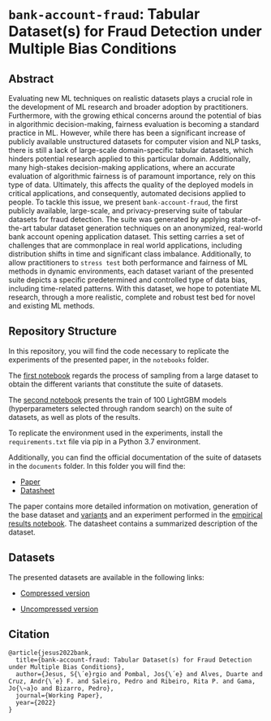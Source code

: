 # `bank-account-fraud`: Tabular Dataset(s) for Fraud Detection under Multiple Bias Conditions

## Abstract

Evaluating new ML techniques on realistic datasets plays a crucial role in the development of ML research and broader adoption by practitioners. Furthermore, with the growing ethical concerns around the potential of bias in algorithmic decision-making, fairness evaluation is becoming a standard practice in ML. However, while there has been a significant increase of publicly available unstructured datasets for computer vision and NLP tasks, there is still a lack of large-scale domain-specific tabular datasets, which hinders potential research applied to this particular domain. Additionally, many high-stakes decision-making applications, where an accurate evaluation of algorithmic fairness is of paramount importance, rely on this type of data. Ultimately, this affects the quality of the deployed models in critical applications, and consequently, automated decisions applied to people. To tackle this issue, we present `bank-account-fraud`, the first publicly available, large-scale, and privacy-preserving suite of tabular datasets for fraud detection. The suite was generated by applying state-of-the-art tabular dataset generation techniques on an anonymized, real-world bank account opening application dataset. This setting carries a set of challenges that are commonplace in real world applications, including distribution shifts in time and significant class imbalance. Additionally, to allow practitioners to `stress test` both performance and fairness of ML methods in dynamic environments, each dataset variant of the presented suite depicts a specific predetermined and controlled type of data bias, including time-related patterns. With this dataset, we hope to potentiate ML research, through a more realistic, complete and robust test bed for novel and existing ML methods. 

## Repository Structure

In this repository, you will find the code necessary to replicate the experiments of the presented paper, in the `notebooks` folder.

The [first notebook](notebooks/generate_dataset_variants.ipynb) regards the process of sampling from a large dataset to obtain the different variants that constitute the suite of datasets.

The [second notebook](notebooks/empirical_results.ipynb) presents the train of 100 LightGBM models (hyperparameters selected through random search) on the suite of datasets, as well as plots of the results. 

To replicate the environment used in the experiments, install the  `requirements.txt` file via pip in a Python 3.7 environment. 

Additionally, you can find the official documentation of the suite of datasets in the `documents` folder. In this folder you will find the:
- [Paper](documents/BAF_paper.pdf)
- [Datasheet](documents/datasheet.pdf)

The paper contains more detailed information on motivation, generation of the base dataset and [variants](notebooks/generate_dataset_variants.ipynb) and an experiment performed in the [empirical results notebook](notebooks/empirical_results.ipynb).
The datasheet contains a summarized description of the dataset. 

## Datasets

The presented datasets are available in the following links: 

- [Compressed version](https://drive.google.com/file/d/1c0aArGexVMXBZGXr7XPtviAuBAmjuk03/view?usp=sharing)

- [Uncompressed version](https://drive.google.com/drive/folders/1TyilFSiJgP2DLk4UbSCGUcKnR4mXXsYR?usp=sharing)

## Citation
```
@article{jesus2022bank,
  title={bank-account-fraud: Tabular Dataset(s) for Fraud Detection under Multiple Bias Conditions},
  author={Jesus, S{\´e}rgio and Pombal, Jos{\´e} and Alves, Duarte and Cruz, Andr{\´e} F. and Saleiro, Pedro and Ribeiro, Rita P. and Gama, Jo{\~a}o and Bizarro, Pedro},
  journal={Working Paper},
  year={2022}
}
```
